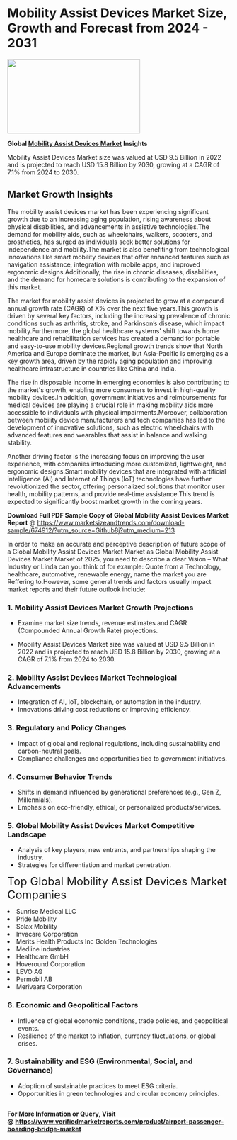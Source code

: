 <H1>Mobility Assist Devices Market Size, Growth and Forecast from 2024 - 2031</H1><img class="aligncenter size-medium wp-image-584254" src="https://thirdeyenews.in/wp-content/uploads/2024/09/Global-Market-Research-300x168.jpeg" alt="" width="300" height="168" /><p><strong>Global&nbsp;<a href="https://www.marketsizeandtrends.com/download-sample/674912/?utm_source=Github8j?utm_medium=213">Mobility Assist Devices Market</a> Insights</strong></p><p>Mobility Assist Devices Market size was valued at USD 9.5 Billion in 2022 and is projected to reach USD 15.8 Billion by 2030, growing at a CAGR of 7.1% from 2024 to 2030.</p><p><h2>Market Growth Insights</h2> <p>The mobility assist devices market has been experiencing significant growth due to an increasing aging population, rising awareness about physical disabilities, and advancements in assistive technologies.The demand for mobility aids, such as wheelchairs, walkers, scooters, and prosthetics, has surged as individuals seek better solutions for independence and mobility.The market is also benefiting from technological innovations like smart mobility devices that offer enhanced features such as navigation assistance, integration with mobile apps, and improved ergonomic designs.Additionally, the rise in chronic diseases, disabilities, and the demand for homecare solutions is contributing to the expansion of this market.</p> <p>The market for mobility assist devices is projected to grow at a compound annual growth rate (CAGR) of X% over the next five years.This growth is driven by several key factors, including the increasing prevalence of chronic conditions such as arthritis, stroke, and Parkinson’s disease, which impact mobility.Furthermore, the global healthcare systems' shift towards home healthcare and rehabilitation services has created a demand for portable and easy-to-use mobility devices.Regional growth trends show that North America and Europe dominate the market, but Asia-Pacific is emerging as a key growth area, driven by the rapidly aging population and improving healthcare infrastructure in countries like China and India.</p> <p>The rise in disposable income in emerging economies is also contributing to the market's growth, enabling more consumers to invest in high-quality mobility devices.In addition, government initiatives and reimbursements for medical devices are playing a crucial role in making mobility aids more accessible to individuals with physical impairments.Moreover, collaboration between mobility device manufacturers and tech companies has led to the development of innovative solutions, such as electric wheelchairs with advanced features and wearables that assist in balance and walking stability.</p> <p>Another driving factor is the increasing focus on improving the user experience, with companies introducing more customized, lightweight, and ergonomic designs.Smart mobility devices that are integrated with artificial intelligence (AI) and Internet of Things (IoT) technologies have further revolutionized the sector, offering personalized solutions that monitor user health, mobility patterns, and provide real-time assistance.This trend is expected to significantly boost market growth in the coming years.</p> <p><span class=""><strong>Download Full PDF Sample Copy of Global Mobility Assist Devices Market Report</strong> @ <a href="https://www.marketsizeandtrends.com/download-sample/674912/?utm_source=Github8j?utm_medium=213" target="_blank">https://www.marketsizeandtrends.com/download-sample/674912/?utm_source=Github8j?utm_medium=213</a></span></p><p>In order to make an accurate and perceptive description of future scope of a Global&nbsp;Mobility Assist Devices Market Market as Global&nbsp;Mobility Assist Devices Market Market of 2025, you need to describe a clear Vision &ndash; What Industry or Linda can you think of for example: Quote from a Technology, healthcare, automotive, renewable energy, name the market you are Reffering to.However, some general trends and factors usually impact market reports and their future outlook include:</p><h3>1.&nbsp;<strong>Mobility Assist Devices Market Growth Projections</strong></h3><ul><li>Examine market size trends, revenue estimates and CAGR (Compounded Annual Growth Rate) projections.</li><li><p>Mobility Assist Devices Market size was valued at USD 9.5 Billion in 2022 and is projected to reach USD 15.8 Billion by 2030, growing at a CAGR of 7.1% from 2024 to 2030.</p></li></ul><h3>2.&nbsp;<strong>Mobility Assist Devices Market Technological Advancements</strong></h3><ul><li>Integration of AI, IoT, blockchain, or automation in the industry.</li><li>Innovations driving cost reductions or improving efficiency.</li></ul><h3>3.&nbsp;<strong>Regulatory and Policy Changes</strong></h3><ul><li>Impact of global and regional regulations, including sustainability and carbon-neutral goals.</li><li>Compliance challenges and opportunities tied to government initiatives.</li></ul><h3>4.&nbsp;<strong>Consumer Behavior Trends</strong></h3><ul><li>Shifts in demand influenced by generational preferences (e.g., Gen Z, Millennials).</li><li>Emphasis on eco-friendly, ethical, or personalized products/services.</li></ul><h3>5.&nbsp;<strong>Global Mobility Assist Devices Market Competitive Landscape</strong></h3><ul><li>Analysis of key players, new entrants, and partnerships shaping the industry.</li><li>Strategies for differentiation and market penetration.</li></ul><p data-pm-slice="1 1 []"><span style="color: inherit; font-family: inherit; font-size: 25px;">Top Global Mobility Assist Devices Market Companies</span></p><div class="" data-test-id=""><p><li>Sunrise Medical LLC</li><li> Pride Mobility</li><li> Solax Mobility</li><li> Invacare Corporation</li><li> Merits Health Products Inc Golden Technologies</li><li> Medline industries</li><li> Healthcare GmbH</li><li> Hoveround Corporation</li><li> LEVO AG</li><li> Permobil AB</li><li> Merivaara Corporation</li></p></div><h3>6.&nbsp;<strong>Economic and Geopolitical Factors</strong></h3><ul><li>Influence of global economic conditions, trade policies, and geopolitical events.</li><li>Resilience of the market to inflation, currency fluctuations, or global crises.</li></ul><h3>7.&nbsp;<strong>Sustainability and ESG (Environmental, Social, and Governance)</strong></h3><ul><li>Adoption of sustainable practices to meet ESG criteria.</li><li>Opportunities in green technologies and circular economy principles.</li></ul><h2><strong style="font-size: 14px;">For More Information or Query, Visit @&nbsp;</strong><a style="background-color: #ffffff; font-size: 14px;" href="https://www.marketsizeandtrends.com/report/mobility-assist-devices-market/" target="_blank">https://www.verifiedmarketreports.com/product/airport-passenger-boarding-bridge-market</a></h2>